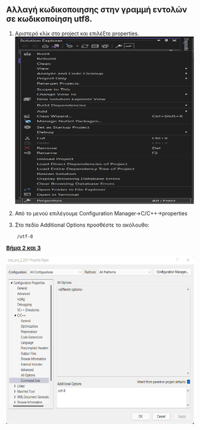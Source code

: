 <style>
    img
    {
        width:100%;
        height:450px;
    }
</style>


##  Αλλαγή κωδικοποιησης στην γραμμή εντολών σε κωδικοποίηση utf8.

1. Αριστερό κλίκ στο project και επιλέξτε properties.
    <img src="./vs_wxwidgets_src/encoding/project_properties.png"/>

2. Από το μενού επιλέγουμε Configuration Manager->C/C++->properties


3. Στο πεδίο Additional Options προσθέστε το ακόλουθο:


```
    /utf-8
```

<u style="font-weight:bold; font-size:15px;">Βήμα 2 και 3</u>


![utf8vs.png](./vs_wxwidgets_src/encoding/add_encode.png)